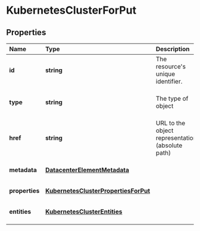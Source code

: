 # KubernetesClusterForPut

## Properties

| Name | Type | Description | Notes |
| :--- | :--- | :--- | :--- |
| **id** | **string** | The resource\'s unique identifier. | \[optional\] \[readonly\] \[default to undefined\] |
| **type** | **string** | The type of object | \[optional\] \[readonly\] \[default to undefined\] |
| **href** | **string** | URL to the object representation \(absolute path\) | \[optional\] \[readonly\] \[default to undefined\] |
| **metadata** | [**DatacenterElementMetadata**](datacenterelementmetadata.md) |  | \[optional\] \[default to undefined\] |
| **properties** | [**KubernetesClusterPropertiesForPut**](kubernetesclusterpropertiesforput.md) |  | \[default to undefined\] |
| **entities** | [**KubernetesClusterEntities**](kubernetesclusterentities.md) |  | \[optional\] \[default to undefined\] |

